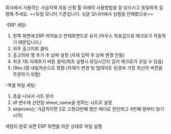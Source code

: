 회사에서 사용하는 사급자재 자동 신청 툴
아래의 사용방법을 잘 읽으시고 동일하게 실행해 주세요.
<<듀얼 모니터 기준입니다. 싱글 모니터에서 실험을 안해봤으유>>

-ERP 세팅-
1. 왼쪽 화면에 ERP 띄어놓고 전체화면으로 유지 (마우스 좌표값으로 매크로가 작동하기 때문입니다.)
2. 외주 출고의뢰 클릭
3. 출고의뢰 행 추가 후 날짜 설정 (자재 입력 후 날짜 변경 안됨)
4. 최초 1회 자재추가 버튼 클릭(최초 실행시 로딩시간이 길어 매크로가 꼬일 수 있음)
5. [Rev.]열 내림차순으로 정렬 (자재가 변경 및 업데이트 된경우 가장 최신의 버전을 주문하기 위함)

-엑셀 파일 세팅-
1. 층을 나눠서 시트 분리
2. df 변수에 선언된 sheet_name을 원하는 시트로 설정
3. skiprows는 가급적이면 2로 고정(3번째 행은 헤더로 판단하고 4번째 행부터 읽기 시작)

세팅이 완료 되면 ERP 화면을 띄운 상태로 파일 실행
